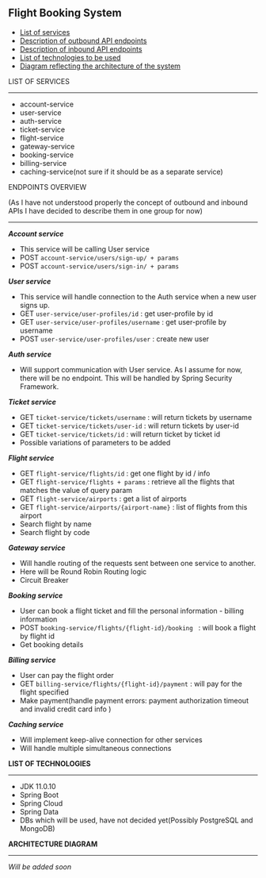 Flight Booking System
---------------------


* [List of services](#LIST-OF-SERVICES)
* [Description of outbound API endpoints](#ENDPOINT-SOVERVIEW)
* [Description of inbound API endpoints](#ENDPOINT-SOVERVIEW)
* [List of technologies to be used](#LIST-OF-TECHNOLOGIES)
* [Diagram reflecting the architecture of the system](#ARCHITECTURE-DIAGRAM)


LIST OF SERVICES

--------
- account-service
- user-service
- auth-service
- ticket-service
- flight-service
- gateway-service
- booking-service
- billing-service
- caching-service(not sure if it should be as a separate service)

ENDPOINTS OVERVIEW

(As I have not understood properly the concept of outbound
and inbound APIs I have decided to describe them in one group for now)

---------

**_Account service_**
+ This service will be calling User service
+ POST `account-service/users/sign-up/ + params` 
+ POST `account-service/users/sign-in/ + params` 

**_User service_**
+ This service will handle connection to the Auth service
when a new user signs up.
+ GET `user-service/user-profiles/id` : get user-profile by id
+ GET `user-service/user-profiles/username` : get user-profile by username
+ POST `user-service/user-profiles/user` : create new user

**_Auth service_**
+ Will support communication with User service. As I assume for now, there will be no endpoint.
This will be handled by Spring Security Framework.

**_Ticket service_**
+ GET `ticket-service/tickets/username` : will return tickets by username
+ GET `ticket-service/tickets/user-id` : will return tickets by user-id
+ GET `ticket-service/tickets/id` : will return ticket by ticket id
+ Possible variations of parameters to be added

**_Flight service_**
+ GET `flight-service/flights/id` : get one flight by id / info
+ GET `flight-service/flights + params` : retrieve all the flights that matches the value of query param
+ GET `flight-service/airports` : get a list of airports
+ GET `flight-service/airports/{airport-name}` : list of flights from this airport
+ Search flight by name
+ Search flight by code

**_Gateway service_**
+ Will handle routing of the requests sent between one service to another.
+ Here will be Round Robin Routing logic
+ Circuit Breaker

**_Booking service_**
+ User can book a flight ticket and fill the personal information - billing information
+ POST `booking-service/flights/{flight-id}/booking ` : will book a flight by flight id
+ Get booking details

**_Billing service_**
+ User can pay the flight order
+ GET `billing-service/flights/{flight-id}/payment` : will pay for the flight specified
+ Make payment(handle payment errors: payment authorization timeout and invalid credit card info )


**_Caching service_**
+ Will implement keep-alive connection for other services
+ Will handle multiple simultaneous connections

**LIST OF TECHNOLOGIES**

-------
+ JDK 11.0.10
+ Spring Boot
+ Spring Cloud
+ Spring Data
+ DBs which will be used, have not decided yet(Possibly PostgreSQL and MongoDB)

**ARCHITECTURE DIAGRAM**

------

 *_Will be added soon_*